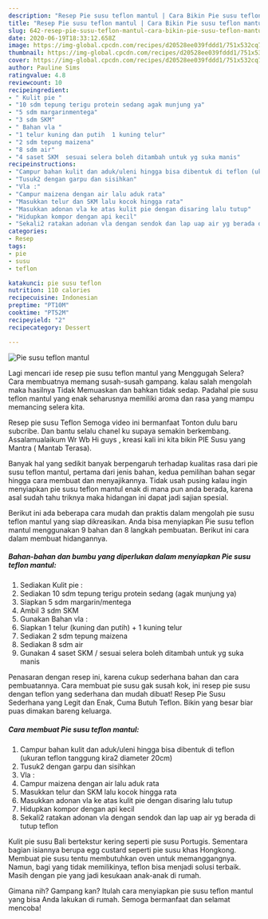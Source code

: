 ```yaml
---
description: "Resep Pie susu teflon mantul | Cara Bikin Pie susu teflon mantul Yang Mudah Dan Praktis"
title: "Resep Pie susu teflon mantul | Cara Bikin Pie susu teflon mantul Yang Mudah Dan Praktis"
slug: 642-resep-pie-susu-teflon-mantul-cara-bikin-pie-susu-teflon-mantul-yang-mudah-dan-praktis
date: 2020-06-19T18:33:12.658Z
image: https://img-global.cpcdn.com/recipes/d20528ee039fddd1/751x532cq70/pie-susu-teflon-mantul-foto-resep-utama.jpg
thumbnail: https://img-global.cpcdn.com/recipes/d20528ee039fddd1/751x532cq70/pie-susu-teflon-mantul-foto-resep-utama.jpg
cover: https://img-global.cpcdn.com/recipes/d20528ee039fddd1/751x532cq70/pie-susu-teflon-mantul-foto-resep-utama.jpg
author: Pauline Sims
ratingvalue: 4.8
reviewcount: 10
recipeingredient:
- " Kulit pie "
- "10 sdm tepung terigu protein sedang agak munjung ya"
- "5 sdm margarinmentega"
- "3 sdm SKM"
- " Bahan vla "
- "1 telur kuning dan putih  1 kuning telur"
- "2 sdm tepung maizena"
- "8 sdm air"
- "4 saset SKM  sesuai selera boleh ditambah untuk yg suka manis"
recipeinstructions:
- "Campur bahan kulit dan aduk/uleni hingga bisa dibentuk di teflon (ukuran teflon tanggung kira2 diameter 20cm)"
- "Tusuk2 dengan garpu dan sisihkan"
- "Vla :"
- "Campur maizena dengan air lalu aduk rata"
- "Masukkan telur dan SKM lalu kocok hingga rata"
- "Masukkan adonan vla ke atas kulit pie dengan disaring lalu tutup"
- "Hidupkan kompor dengan api kecil"
- "Sekali2 ratakan adonan vla dengan sendok dan lap uap air yg berada di tutup teflon"
categories:
- Resep
tags:
- pie
- susu
- teflon

katakunci: pie susu teflon 
nutrition: 110 calories
recipecuisine: Indonesian
preptime: "PT10M"
cooktime: "PT52M"
recipeyield: "2"
recipecategory: Dessert

---
```



![Pie susu teflon mantul](https://img-global.cpcdn.com/recipes/d20528ee039fddd1/751x532cq70/pie-susu-teflon-mantul-foto-resep-utama.jpg)

Lagi mencari ide resep pie susu teflon mantul yang Menggugah Selera? Cara membuatnya memang susah-susah gampang. kalau salah mengolah maka hasilnya Tidak Memuaskan dan bahkan tidak sedap. Padahal pie susu teflon mantul yang enak seharusnya memiliki aroma dan rasa yang mampu memancing selera kita.

Resep pie susu Teflon Semoga video ini bermanfaat Tonton dulu baru subcribe. Dan bantu selalu chanel ku supaya semakin berkembang. Assalamualaikum Wr Wb Hi guys , kreasi kali ini kita bikin PIE Susu yang Mantra ( Mantab Terasa).

Banyak hal yang sedikit banyak berpengaruh terhadap kualitas rasa dari pie susu teflon mantul, pertama dari jenis bahan, kedua pemilihan bahan segar hingga cara membuat dan menyajikannya. Tidak usah pusing kalau ingin menyiapkan pie susu teflon mantul enak di mana pun anda berada, karena asal sudah tahu triknya maka hidangan ini dapat jadi sajian spesial.


Berikut ini ada beberapa cara mudah dan praktis dalam mengolah pie susu teflon mantul yang siap dikreasikan. Anda bisa menyiapkan Pie susu teflon mantul menggunakan 9 bahan dan 8 langkah pembuatan. Berikut ini cara dalam membuat hidangannya.

<!--inarticleads1-->

##### Bahan-bahan dan bumbu yang diperlukan dalam menyiapkan Pie susu teflon mantul:

1. Sediakan  Kulit pie :
1. Sediakan 10 sdm tepung terigu protein sedang (agak munjung ya)
1. Siapkan 5 sdm margarin/mentega
1. Ambil 3 sdm SKM
1. Gunakan  Bahan vla :
1. Siapkan 1 telur (kuning dan putih) + 1 kuning telur
1. Sediakan 2 sdm tepung maizena
1. Sediakan 8 sdm air
1. Gunakan 4 saset SKM / sesuai selera boleh ditambah untuk yg suka manis


Penasaran dengan resep ini, karena cukup sederhana bahan dan cara pembuatannya. Cara membuat pie susu gak susah kok, ini resep pie susu dengan teflon yang sederhana dan mudah dibuat! Resep Pie Susu Sederhana yang Legit dan Enak, Cuma Butuh Teflon. Bikin yang besar biar puas dimakan bareng keluarga. 

<!--inarticleads2-->

##### Cara membuat Pie susu teflon mantul:

1. Campur bahan kulit dan aduk/uleni hingga bisa dibentuk di teflon (ukuran teflon tanggung kira2 diameter 20cm)
1. Tusuk2 dengan garpu dan sisihkan
1. Vla :
1. Campur maizena dengan air lalu aduk rata
1. Masukkan telur dan SKM lalu kocok hingga rata
1. Masukkan adonan vla ke atas kulit pie dengan disaring lalu tutup
1. Hidupkan kompor dengan api kecil
1. Sekali2 ratakan adonan vla dengan sendok dan lap uap air yg berada di tutup teflon


Kulit pie susu Bali bertekstur kering seperti pie susu Portugis. Sementara bagian isiannya berupa egg custard seperti pie susu khas Hongkong. Membuat pie susu tentu membutuhkan oven untuk memanggangnya. Namun, bagi yang tidak memilikinya, teflon bisa menjadi solusi terbaik. Masih dengan pie yang jadi kesukaan anak-anak di rumah. 

Gimana nih? Gampang kan? Itulah cara menyiapkan pie susu teflon mantul yang bisa Anda lakukan di rumah. Semoga bermanfaat dan selamat mencoba!
